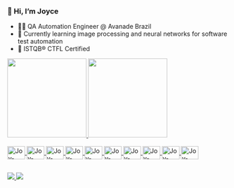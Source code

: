 ### 👋 Hi, I’m Joyce
- 👩‍💻 QA Automation Engineer @ Avanade Brazil
- 🌱 Currently learning image processing and neural networks for software test automation
- 📜 ISTQB® CTFL Certified

<div>
  <a href="https://github.com/joycetalmeida">
  <img height="180em" src="https://github-readme-stats.vercel.app/api?username=joycetalmeida&show_icons=true&theme=dracula&include_all_commits=true&count_private=true"/>
  <img height="180em" src="https://github-readme-stats.vercel.app/api/top-langs/?username=joycetalmeida&layout=compact&lang_count=16&theme=dracula"/>
</div>

<div style=display: inline_block"><br>
  <img align="center" alt="Joy-Java" height="30" width="40" src="https://cdn.jsdelivr.net/gh/devicons/devicon@latest/icons/java/java-original-wordmark.svg" />
  <img align="center" alt="Joy-Python" height="30" width="40" src="https://cdn.jsdelivr.net/gh/devicons/devicon@latest/icons/python/python-original-wordmark.svg" />
  <img align="center" alt="Joy-Android" height="30" width="40" src="https://cdn.jsdelivr.net/gh/devicons/devicon@latest/icons/android/android-original-wordmark.svg" />
  <img align="center" alt="Joy-OpenCV" height="30" width="40" src="https://cdn.jsdelivr.net/gh/devicons/devicon@latest/icons/opencv/opencv-original-wordmark.svg" />
  <img align="center" alt="Joy-Selenium" height="30" width="40" src="https://cdn.jsdelivr.net/gh/devicons/devicon@latest/icons/selenium/selenium-original.svg" />
  <img align="center" alt="Joy-Cypress" height="30" width="40" src="https://cdn.jsdelivr.net/gh/devicons/devicon@latest/icons/cypressio/cypressio-original.svg" />
  <img align="center" alt="Joy-Jenkins" height="30" width="40" src="https://cdn.jsdelivr.net/gh/devicons/devicon@latest/icons/jenkins/jenkins-original.svg" />
  <img align="center" alt="Joy-Confluence" height="30" width="40" src="https://cdn.jsdelivr.net/gh/devicons/devicon@latest/icons/confluence/confluence-original-wordmark.svg" />
  <img align="center" alt="Joy-Jira" height="30" width="40" src="https://cdn.jsdelivr.net/gh/devicons/devicon@latest/icons/jira/jira-original-wordmark.svg" />
  <img align="center" alt="Joy-Ubuntu" height="30" width="40" src="https://cdn.jsdelivr.net/gh/devicons/devicon@latest/icons/ubuntu/ubuntu-original-wordmark.svg" />
</div>

##

<div>
  <a href="https://www.linkedin.com/in/joyce-tavares-b878b4146/" target="_blank"><img src="https://img.shields.io/badge/LinkedIn-0077B5?style=for-the-badge&logo=linkedin&logoColor=white" target="_blank"</a>
  <a href="mailto:joycetavaresalmeida@hotmail.com" target="_blank"><img src="https://img.shields.io/badge/Microsoft_Outlook-0078D4?style=for-the-badge&logo=microsoft-outlook&logoColor=white" target="_blank"</a>
</div>
